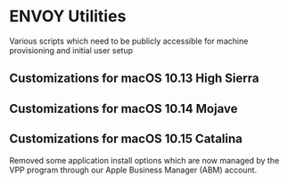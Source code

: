 # ENVOY Utilities
Various scripts which need to be publicly accessible for machine provisioning and initial user setup

## Customizations for macOS 10.13 High Sierra
## Customizations for macOS 10.14 Mojave
## Customizations for macOS 10.15 Catalina
Removed some application install options which are now managed by the VPP program through our Apple Business Manager (ABM) account.

